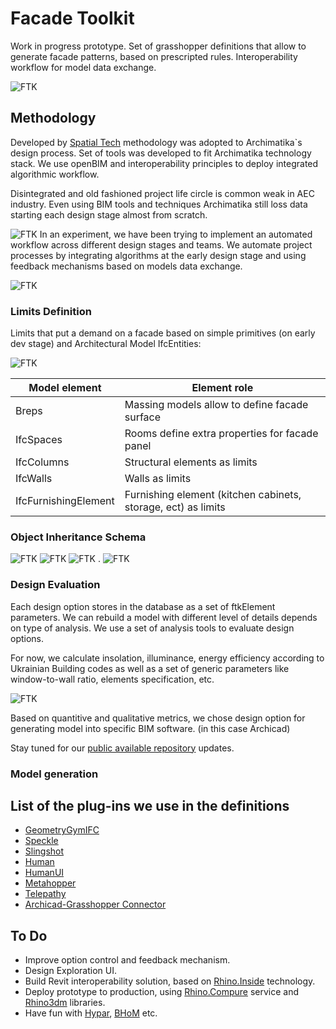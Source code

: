 # Facade Toolkit

Work in progress prototype. Set of grasshopper definitions that allow to generate facade patterns, based on prescripted rules. Interoperability workflow for model data exchange.

![FTK](img/generate.gif)

## Methodology

Developed by [Spatial Tech](https://github.com/sptch) methodology was adopted to Archimatika`s design process. Set of tools was developed to fit Archimatika technology stack. We use openBIM and interoperability principles to deploy integrated algorithmic workflow.

Disintegrated and old fashioned project life circle is сommon weak in AEC industry. Even using BIM tools and techniques Archimatika still loss data starting each design stage almost from scratch.

![FTK](img/loss.png)
In an experiment, we have been trying to implement an automated workflow across different design stages and teams. We automate project processes by integrating algorithms at the early design stage and using feedback mechanisms based on models data exchange.

![FTK](img/ProjectLifecircle.gif)

<!---

#### FTK Toolkit features:

1. [Limits Definition](###Limits-Definition)
2. [Object Inheritance Schema](###Object-Inheritance-Schema)
3. [Design Evaluation](###Design-Evaluation)
4. [Model generation](###Model-generation)

--->

### Limits Definition

Limits that put a demand on a facade based on simple primitives (on early dev stage) and Architectural Model IfcEntities:

![FTK](img/20.gif)

| Model element         | Element role                   |
|-----------------------|--------------------------------|
| Breps                 | Massing models allow to define facade surface   |
| IfcSpaces             | Rooms  define extra properties for facade panel   |
| IfcColumns            | Structural elements as limits  |
| IfcWalls              | Walls as limits                |
| IfcFurnishingElement  | Furnishing element (kitchen cabinets, storage, ect) as limits |

### Object Inheritance Schema

![FTK](img/Inheritance_01.png)
![FTK](img/Inheritance_02.png)
![FTK](img/Inheritance_03.png)
  .
![FTK](img/Inheritance_04.png)

### Design Evaluation

Each design option stores in the database as a set of ftkElement parameters. We can rebuild a model with different level of details depends on type of analysis. We use a set of analysis tools to evaluate design options.

For now, we calculate insolation, illuminance, energy efficiency according to Ukrainian Building codes as well as a set of generic parameters like window-to-wall ratio, elements specification, etc.

![FTK](img/evaluation.png)

Based on quantitive and qualitative metrics, we chose design option for generating model into specific BIM software. (in this case Archicad)

Stay tuned for our [public available repository](../README.md) updates.

### Model generation

## List of the plug-ins we use in the definitions

- [GeometryGymIFC](https://geometrygym.wordpress.com/downloads-windows/)
- [Speckle](https://github.com/speckleworks/SpeckleRhino)
- [Slingshot](https://provingground.io/tools/slingshot/)
- [Human](https://www.food4rhino.com/app/human)
- [HumanUI](https://www.food4rhino.com/app/human-ui)
- [Metahopper](https://www.food4rhino.com/app/metahopper)
- [Telepathy](https://www.food4rhino.com/app/telepathy)
- [Archicad-Grasshopper Connector](https://www.graphisoft.com/downloads/addons/interoperability/rhino.html#live-connection-plugin)

## To Do

- Improve option control and feedback mechanism.
- Design Exploration UI.
- Build Revit interoperability solution, based on [Rhino.Inside](https://github.com/mcneel/rhino.inside/blob/master/Autodesk/Revit/README.md) technology.
- Deploy prototype to production, using [Rhino.Compure](https://github.com/mcneel/compute.rhino3d) service and [Rhino3dm](https://github.com/mcneel/rhino3dm) libraries.
- Have fun with [Hypar](https://hypar.io/), [BHoM](https://bhom.xyz/) etc.
